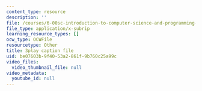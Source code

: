 ```yaml
---
content_type: resource
description: ''
file: /courses/6-00sc-introduction-to-computer-science-and-programming-spring-2011/be07603b9f4053a2861f9b760c25a99c_pjLbxB9TXJs.vtt
file_type: application/x-subrip
learning_resource_types: []
ocw_type: OCWFile
resourcetype: Other
title: 3play caption file
uid: be07603b-9f40-53a2-861f-9b760c25a99c
video_files:
  video_thumbnail_file: null
video_metadata:
  youtube_id: null
---
```

